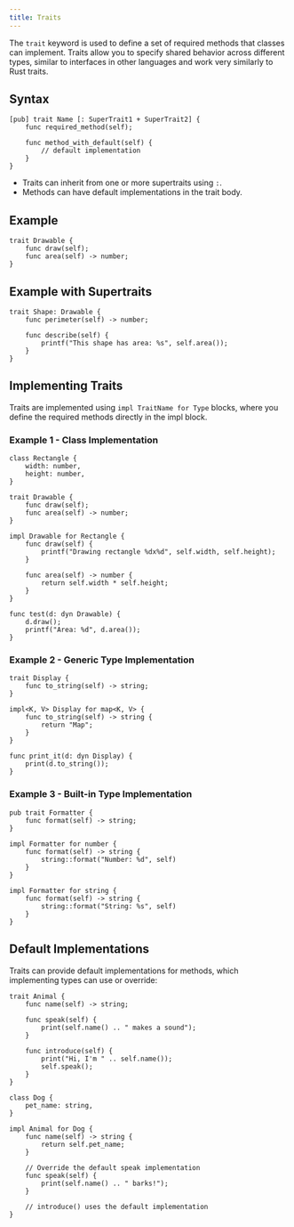 ```yaml
---
title: Traits
---
```


The `trait` keyword is used to define a set of required methods that classes can implement. Traits allow you to specify shared behavior across different types, similar to interfaces in other languages and work very similarly to Rust traits.

## Syntax

```gluax
[pub] trait Name [: SuperTrait1 + SuperTrait2] {
    func required_method(self);

    func method_with_default(self) {
        // default implementation
    }
}
```

- Traits can inherit from one or more supertraits using `:`.
- Methods can have default implementations in the trait body.

## Example

```gluax
trait Drawable {
    func draw(self);
    func area(self) -> number;
}
```

## Example with Supertraits

```gluax
trait Shape: Drawable {
    func perimeter(self) -> number;

    func describe(self) {
        printf("This shape has area: %s", self.area());
    }
}
```

## Implementing Traits

Traits are implemented using `impl TraitName for Type` blocks, where you define the required methods directly in the impl block.

### Example 1 - Class Implementation

```gluax
class Rectangle {
    width: number,
    height: number,
}

trait Drawable {
    func draw(self);
    func area(self) -> number;
}

impl Drawable for Rectangle {
    func draw(self) {
        printf("Drawing rectangle %dx%d", self.width, self.height);
    }

    func area(self) -> number {
        return self.width * self.height;
    }
}

func test(d: dyn Drawable) {
    d.draw();
    printf("Area: %d", d.area());
}
```

### Example 2 - Generic Type Implementation

```gluax
trait Display {
    func to_string(self) -> string;
}

impl<K, V> Display for map<K, V> {
    func to_string(self) -> string {
        return "Map";
    }
}

func print_it(d: dyn Display) {
    print(d.to_string());
}
```

### Example 3 - Built-in Type Implementation

```gluax
pub trait Formatter {
    func format(self) -> string;
}

impl Formatter for number {
    func format(self) -> string {
        string::format("Number: %d", self)
    }
}

impl Formatter for string {
    func format(self) -> string {
        string::format("String: %s", self)
    }
}
```

## Default Implementations

Traits can provide default implementations for methods, which implementing types can use or override:

```gluax
trait Animal {
    func name(self) -> string;

    func speak(self) {
        print(self.name() .. " makes a sound");
    }

    func introduce(self) {
        print("Hi, I'm " .. self.name());
        self.speak();
    }
}

class Dog {
    pet_name: string,
}

impl Animal for Dog {
    func name(self) -> string {
        return self.pet_name;
    }

    // Override the default speak implementation
    func speak(self) {
        print(self.name() .. " barks!");
    }

    // introduce() uses the default implementation
}
```
